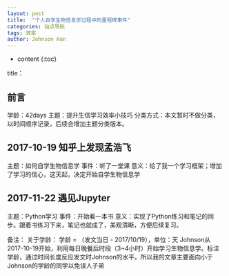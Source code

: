 ```yaml
---
layout: post
title:  "个人自学生物信息学过程中的里程碑事件"
categories: 站点导航
tags: 效率
author: Johnson Han
---
```


* content
{:toc}

title：
## 前言
学龄：42days
主题：提升生信学习效率小技巧
分类方式：本文暂时不做分类，以时间顺序记录，后续会增加主题分类版本。
## 2017-10-19 知乎上发现孟浩飞
主题：如何自学生物信息学
事件：听了一堂课
意义：给了我一个学习框架；增加了学习的信心，这天起，决定开始自学生物信息学
## 2017-11-22 遇见Jupyter
主题：Python学习
事件：开始看一本书
意义：实现了Python练习和笔记的同步。跟着书练习下来，笔记也就成了，美观清晰，方便后续复习。

备注：
关于学龄：
学龄 = （发文当日 - 2017/10/19），单位：天
Johnson从2017-10-19开始，利用每日晚餐后时段（3~4小时）开始学习生物信息学。标注学龄，通过时间长度反应发文时Johnson的水平。所以我的文章主要面向小于Johnson的学龄的同学以免误人子弟